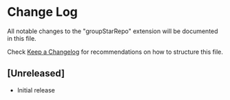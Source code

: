 # Change Log

All notable changes to the "groupStarRepo" extension will be documented in this file.

Check [Keep a Changelog](http://keepachangelog.com/) for recommendations on how to structure this file.

## [Unreleased]

- Initial release